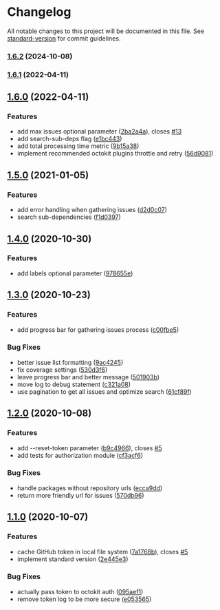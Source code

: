 # Changelog

All notable changes to this project will be documented in this file. See [standard-version](https://github.com/conventional-changelog/standard-version) for commit guidelines.

### [1.6.2](https://github.com/stdavis/good-samaritan/compare/v1.6.1...v1.6.2) (2024-10-08)

### [1.6.1](https://github.com/stdavis/good-samaritan/compare/v1.6.0...v1.6.1) (2022-04-11)

## [1.6.0](https://github.com/stdavis/good-samaritan/compare/v1.5.0...v1.6.0) (2022-04-11)


### Features

* add max issues optional parameter ([2ba2a4a](https://github.com/stdavis/good-samaritan/commit/2ba2a4a9781f3b51a80cda8f791af1f7e41b0a5b)), closes [#13](https://github.com/stdavis/good-samaritan/issues/13)
* add search-sub-deps flag ([e1bc443](https://github.com/stdavis/good-samaritan/commit/e1bc44308850b612b0f30593eda0ef92cf6e81c7))
* add total processing time metric ([9b15a38](https://github.com/stdavis/good-samaritan/commit/9b15a38b50b998051a826da6aff118b35ed5ae94))
* implement recommended octokit plugins throttle and retry ([56d9081](https://github.com/stdavis/good-samaritan/commit/56d9081efbc193dcf21ad9b19f44fe5ffaeaf97b))

## [1.5.0](https://github.com/stdavis/good-samaritan/compare/v1.4.0...v1.5.0) (2021-01-05)

### Features

- add error handling when gathering issues ([d2d0c07](https://github.com/stdavis/good-samaritan/commit/d2d0c07442ac11f0ca92709e5cf4f27236cc608e))
- search sub-dependencies ([f1d0397](https://github.com/stdavis/good-samaritan/commit/f1d0397ec44057a5657804777b5d4651a1fffefd))

## [1.4.0](https://github.com/stdavis/good-samaritan/compare/v1.3.0...v1.4.0) (2020-10-30)

### Features

- add labels optional parameter ([978655e](https://github.com/stdavis/good-samaritan/commit/978655e36b6f09f3e7e9fdd23c891eb6a3b23bbc))

## [1.3.0](https://github.com/stdavis/good-samaritan/compare/v1.2.0...v1.3.0) (2020-10-23)

### Features

- add progress bar for gathering issues process ([c00fbe5](https://github.com/stdavis/good-samaritan/commit/c00fbe50554427d32078da21b188e15055cfd535))

### Bug Fixes

- better issue list formatting ([9ac4245](https://github.com/stdavis/good-samaritan/commit/9ac4245d107e23deb03e559ddb3e2b4e5646db76))
- fix coverage settings ([530d3f6](https://github.com/stdavis/good-samaritan/commit/530d3f6489d65077ed136ea48db79e8b1b6ad6d1))
- leave progress bar and better message ([501903b](https://github.com/stdavis/good-samaritan/commit/501903bfb55b9f16dbb12ebcf877497884e55852))
- move log to debug statement ([c321a08](https://github.com/stdavis/good-samaritan/commit/c321a082c50e134e55504e1c411c7b657c11c43b))
- use pagination to get all issues and optimize search ([61cf89f](https://github.com/stdavis/good-samaritan/commit/61cf89fa7c52fd0c2e2f0800f2499030dea24772))

## [1.2.0](https://github.com/stdavis/good-samaritan/compare/v1.1.0...v1.2.0) (2020-10-08)

### Features

- add --reset-token parameter ([b9c4966](https://github.com/stdavis/good-samaritan/commit/b9c496607e996b957544b392651c7fdde09cfc0d)), closes [#5](https://github.com/stdavis/good-samaritan/issues/5)
- add tests for authorization module ([cf3acf6](https://github.com/stdavis/good-samaritan/commit/cf3acf628d2fc19267d23c66056324beebe8c1b8))

### Bug Fixes

- handle packages without repository urls ([ecca9dd](https://github.com/stdavis/good-samaritan/commit/ecca9dd7c598457f2ad1ec75485c08fc438d6cd2))
- return more friendly url for issues ([570db96](https://github.com/stdavis/good-samaritan/commit/570db9620bce447bf447f0189d6e228f4aa938be))

## [1.1.0](https://github.com/stdavis/good-samaritan/compare/v1.0.0...v1.1.0) (2020-10-07)

### Features

- cache GitHub token in local file system ([7a1768b](https://github.com/stdavis/good-samaritan/commit/7a1768b4568396697aabcece659c6344febac68b)), closes [#5](https://github.com/stdavis/good-samaritan/issues/5)
- implement standard version ([2e445e3](https://github.com/stdavis/good-samaritan/commit/2e445e3d4ec0e8738eb4c087f1f3e11274551ffb))

### Bug Fixes

- actually pass token to octokit auth ([095aef1](https://github.com/stdavis/good-samaritan/commit/095aef15abcd1f843c64344fe34b0d09d6e19bde))
- remove token log to be more secure ([e053565](https://github.com/stdavis/good-samaritan/commit/e053565c97a8b3d35835c735b38a88bc925f6041))
